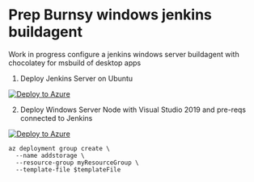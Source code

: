 # Prep Burnsy windows jenkins buildagent

Work in progress configure a jenkins windows server buildagent with chocolatey for msbuild of desktop apps 

1) Deploy Jenkins Server on Ubuntu

[![Deploy to Azure](https://aka.ms/deploytoazurebutton)](https://portal.azure.com/#create/Microsoft.Template/uri/https%3A%2F%2Fraw.githubusercontent.com%2FIronmanburns%2Fprep-burnsywindows-jenkins-buildagent%2Fmaster%2FBurnsyVS2019-BuildAgent-template.json)

2) Deploy Windows Server Node with Visual Studio 2019 and pre-reqs connected to Jenkins

[![Deploy to Azure](https://aka.ms/deploytoazurebutton)](https://portal.azure.com/#create/Microsoft.Template/uri/https%3A%2F%2Fraw.githubusercontent.com%2FIronmanburns%2Fprep-burnsywindows-jenkins-buildagent%2Fmaster%2FBurnsyVS2019-BuildAgent-template.parameters.json)


```
az deployment group create \  
  --name addstorage \  
  --resource-group myResourceGroup \  
  --template-file $templateFile  
```
